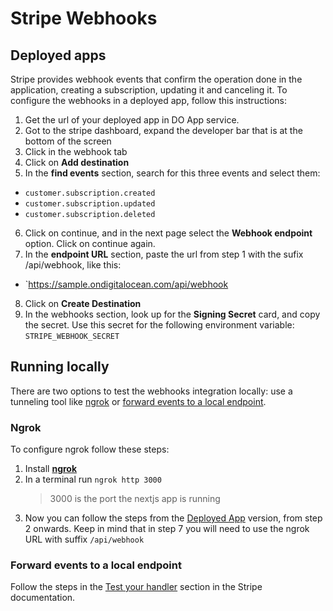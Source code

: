 # Stripe Webhooks

## Deployed apps

Stripe provides webhook events that confirm the operation done in the application, creating a subscription, updating it and canceling it.
To configure the webhooks in a deployed app, follow this instructions:

1. Get the url of your deployed app in DO App service.
2. Got to the stripe dashboard, expand the developer bar that is at the bottom of the screen
3. Click in the webhook tab
4. Click on **Add destination**
5. In the **find events** section, search for this three events and select them:

- `customer.subscription.created`
- `customer.subscription.updated`
- `customer.subscription.deleted`

6. Click on continue, and in the next page select the **Webhook endpoint** option. Click on continue again.
7. In the **endpoint URL** section, paste the url from step 1 with the sufix /api/webhook, like this:

- `https://sample.ondigitalocean.com/api/webhook

8. Click on **Create Destination**
9. In the webhooks section, look up for the **Signing Secret** card, and copy the secret. Use this secret for the following environment variable:
   `STRIPE_WEBHOOK_SECRET`

## Running locally

There are two options to test the webhooks integration locally: use a tunneling tool like [ngrok](#ngrok) or [forward events to a local endpoint](#forward-events-to-a-local-endpoint).

### Ngrok

To configure ngrok follow these steps:

1. Install [**ngrok**](https://ngrok.com/)
2. In a terminal run `ngrok http 3000`
   > 3000 is the port the nextjs app is running
3. Now you can follow the steps from the [Deployed App](#deployed-apps) version, from step 2 onwards. Keep in mind that in step 7 you will need to use the ngrok URL with suffix `/api/webhook`

### Forward events to a local endpoint

Follow the steps in the [Test your handler](https://docs.stripe.com/webhooks#test-webhook) section in the Stripe documentation.
